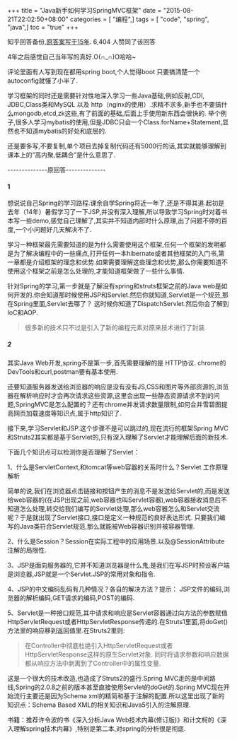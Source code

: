 +++
title = "Java新手如何学习SpringMVC框架"
date = "2015-08-21T22:02:50+08:00"
categories = [ "编程",]
tags = [ "code", "spring", "java",]
toc = "true"
+++


知乎回答备份,[原答案写于15年](https://www.zhihu.com/question/21142149/answer/52383396).
6,404 人赞同了该回答

<!--more-->

4年之后感觉自己当年写的真好.O(∩_∩)O哈哈~

评论里面有人写到现在都用spring boot,个人觉得boot 只要搞清楚一个autoconfig就懂了小半了.

学习框架的同时还是需要针对性地深入学习一些Java基础,例如反射,CDI, JDBC,Class类和MySQL 以及 http（nginx的使用）.求精不求多,新手也不要搞什么mongodb,etcd,zk这些,有了前面的基础,后面上手使用新东西会很快的. 举个例子,很多人学习mybatis的使用,但是JDBC只会一个Class.forName+Statement,显然也不知道mybatis的好处和底层的.

还是要多写,不要复制,单个项目去掉复制代码还有5000行的话,其实就能够理解到课本上的“高内聚,低耦合”是什么意思了.

--------------原回答--------------
#### 1 
想说说自己Spring的学习路程.课余自学Spring将近一年了,还是不得其道.起初是去年（14年）暑假学习了一下JSP,并没有深入理解,所以导致学习Spring时对着书本写一些demo,感觉自己理解了,其实并不知道内部时什么原理,出了问题不停的百度,一个小问题好几天解决不了.

学习一种框架最先需要知道的是为什么需要使用这个框架,任何一个框架的发明都是为了解决编程中的一些痛点,打开任何一本hibernate或者其他框架的入门书,第一章都是介绍框架的理念和优势.如果需要理解这些理念和优势,那么你需要知道不使用这个框架之前是怎么处理的,才能知道框架做了一些什么事情.

针对Spring的学习,第一步就是了解没有spring和struts框架之前的Java web是如何开发的.你会知道那时候使用JSP和Servlet.然后你就知道,Servlet是一个规范,那在Spring里面,Servlet去哪了？ 这时候你知道了DispatchServlet.然后你会了解到IoC和AOP. 

> 很多新的技术只不过是引入了新的编程元素对原来技术进行了封装.


##### 2
其实Java Web开发,spring不是第一步,首先需要理解的是 HTTP协议. chrome的DevTools和curl,postman要有基本使用.

还要知道服务器发送给浏览器的响应是没有没有JS,CSS和图片等外部资源的,浏览器在解析响应时才会再次请求这些资源,这里会出现一些静态资源请求不到的问题,SpringMVC是怎么配置的？还有chrome并发请求数量限制,如何合并雪碧图提高网页加载速度等知识点,属于http知识了.

接下来,学习Servlet和JSP.这个步骤不是可以跳过的,现在流行的框架Spring MVC和Struts2其实都是基于Servlet的,只有深入理解了Servlet才能理解后面的新技术.

下面几个知识点可以检测你是否理解了Servlet：

1、什么是ServletContext,和tomcat等web容器的关系时什么？Servlet 工作原理解析

简单的说,我们在浏览器点击链接和按钮产生的消息不是发送给Servlet的,而是发送给web容器的(在JSP出现之前,web容器也叫Servlet容器),web容器接收消息后不知道怎么处理,转交给我们编写的Servlet处理,那么web容器怎么和Servlet交流呢？于是就出现了Servlet接口,接口是定义一种规范的良好表达形式. 只要我们编写的Java类符合Servlet规范,那么就能被Web容器识别并被容器管理.

2、什么是Session？Session在实际工程中的应用场景.以及@SessionAttribute注解的局限性.

3、JSP是面向服务器的,它并不知道浏览器是什么鬼,是我们在写JSP时预设客户端是浏览器,JSP就是一个Servlet.JSP的常用对象和指令.

4、JSP的中文编码乱码有几种情况？各自的解决方法？提示： JSP文件的编码,浏览器的解析编码,GET请求的编码,POST的编码.

5、Servlet是一种接口规范,其中请求和响应是Servlet容器通过向方法的参数赋值HttpServletRequest或者HttpServletResponse传递的.在Struts1里面,将doGet()方法里的响应移到返回值里.在Struts2里则:

> 在Controller中彻底杜绝引入HttpServletRequest或者HttpServletResponse这样的原生Servlet对象.
> 同时将请求参数和响应数据都从响应方法中剥离到了Controller中的属性变量.


这是一个很大的技术改造,也造成了Struts2的盛行.Spring MVC走的是中间路线,Spring的2.0.8之前的版本甚至直接使用Servlet的doGet的.Spring MVC现在开始流行主要还是因为Schema xml的精简和基于注解的配置.所以这里出现了新的知识点：Schema Based XML的相关知识和Java5引入的注解原理.


书籍：推荐许令波的书《深入分析Java Web技术内幕(修订版)》和计文柯的《深入理解spring技术内幕》,特别是第二本,对spring的分析很是彻底.
